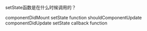setState函数是在什么时候调用的？

componentDidMount
setState function
shouldComponentUpdate
componentDidUpdate
setState callback function